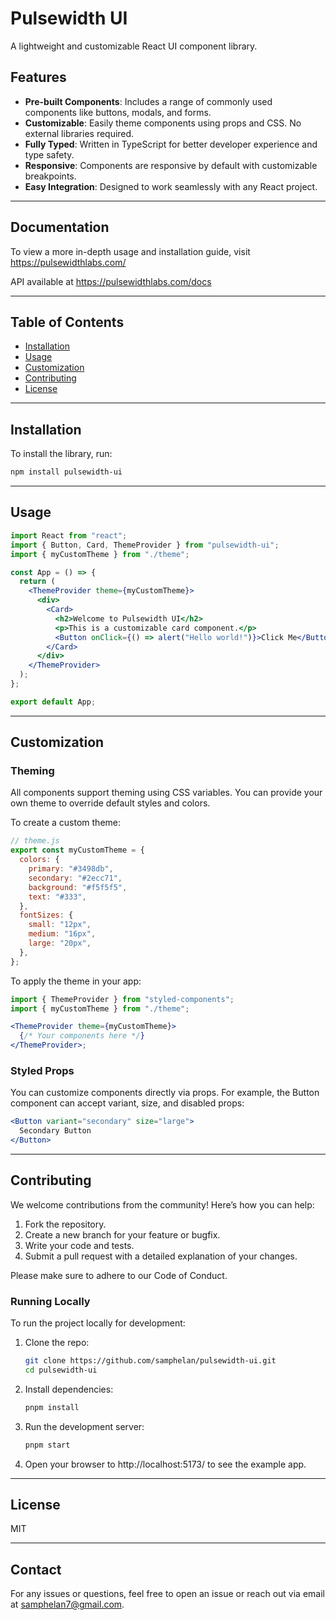 # **Pulsewidth UI**

A lightweight and customizable React UI component library.

## **Features**

- **Pre-built Components**: Includes a range of commonly used components like buttons, modals, and forms.
- **Customizable**: Easily theme components using props and CSS. No external libraries required.
- **Fully Typed**: Written in TypeScript for better developer experience and type safety.
- **Responsive**: Components are responsive by default with customizable breakpoints.
- **Easy Integration**: Designed to work seamlessly with any React project.

---

## **Documentation**

To view a more in-depth usage and installation guide, visit https://pulsewidthlabs.com/

API available at https://pulsewidthlabs.com/docs

---

## **Table of Contents**

- [Installation](#installation)
- [Usage](#usage)
- [Customization](#customization)
- [Contributing](#contributing)
- [License](#license)

---

## **Installation**

To install the library, run:

```bash
npm install pulsewidth-ui
```

---

## **Usage**

```jsx
import React from "react";
import { Button, Card, ThemeProvider } from "pulsewidth-ui";
import { myCustomTheme } from "./theme";

const App = () => {
  return (
    <ThemeProvider theme={myCustomTheme}>
      <div>
        <Card>
          <h2>Welcome to Pulsewidth UI</h2>
          <p>This is a customizable card component.</p>
          <Button onClick={() => alert("Hello world!")}>Click Me</Button>
        </Card>
      </div>
    </ThemeProvider>
  );
};

export default App;
```

---

## **Customization**

### Theming

All components support theming using CSS variables. You can provide your own theme to override default styles and colors.

To create a custom theme:

```js
// theme.js
export const myCustomTheme = {
  colors: {
    primary: "#3498db",
    secondary: "#2ecc71",
    background: "#f5f5f5",
    text: "#333",
  },
  fontSizes: {
    small: "12px",
    medium: "16px",
    large: "20px",
  },
};
```

To apply the theme in your app:

```jsx
import { ThemeProvider } from "styled-components";
import { myCustomTheme } from "./theme";

<ThemeProvider theme={myCustomTheme}>
  {/* Your components here */}
</ThemeProvider>;
```

### Styled Props

You can customize components directly via props. For example, the Button component can accept variant, size, and disabled props:

```jsx
<Button variant="secondary" size="large">
  Secondary Button
</Button>
```

---

## **Contributing**

We welcome contributions from the community! Here’s how you can help:

1. Fork the repository.
2. Create a new branch for your feature or bugfix.
3. Write your code and tests.
4. Submit a pull request with a detailed explanation of your changes.

Please make sure to adhere to our Code of Conduct.

### Running Locally

To run the project locally for development:

1.  Clone the repo:
    ```bash
    git clone https://github.com/samphelan/pulsewidth-ui.git
    cd pulsewidth-ui
    ```
2.  Install dependencies:
    ```bash
    pnpm install
    ```
3.  Run the development server:
    ```bash
    pnpm start
    ```
4.  Open your browser to http://localhost:5173/ to see the example app.

---

## **License**

MIT

---

## **Contact**

For any issues or questions, feel free to open an issue or reach out via email at samphelan7@gmail.com.

